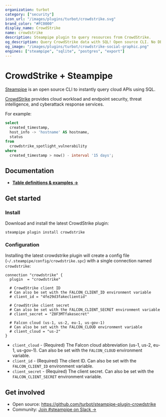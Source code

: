 ```yaml
---
organization: turbot
category: ["security"]
icon_url: "/images/plugins/turbot/crowdstrike.svg"
brand_color: "#FC0000"
display_name: CrowdStrike
name: crowdstrike
description: Steampipe plugin to query resources from CrowdStrike.
og_description: Query CrowdStrike data with SQL! Open source CLI. No DB required.
og_image: "/images/plugins/turbot/crowdstrike-social-graphic.png"
engines: ["steampipe", "sqlite", "postgres", "export"]
---
```


# CrowdStrike + Steampipe

[Steampipe](https://steampipe.io) is an open source CLI to instantly query cloud APIs using SQL.

[CrowdStrike](https://crowdstrike.com) provides cloud workload and endpoint security, threat intelligence, and cyberattack response services.

For example:

```sql
select
  created_timestamp,
  host_info -> 'hostname' AS hostname,
  status
from
  crowdstrike_spotlight_vulnerability
where
  created_timestamp > now() - interval '15 days';
```

## Documentation

- **[Table definitions & examples →](/plugins/turbot/crowdstrike/tables)**

## Get started

### Install

Download and install the latest CrowdStrike plugin:

```shell
steampipe plugin install crowdstrike
```

### Configuration

Installing the latest crowdstrike plugin will create a config file (`~/.steampipe/config/crowdstrike.spc`) with a single connection named `crowdstrike`:

```hcl
connection "crowdstrike" {
  plugin  = "crowdstrike"

  # CrowdStrike client ID
  # Can also be set with the FALCON_CLIENT_ID environment variable
  # client_id = "4fe29d3fakeclientid"

  # CrowdStrike client secret
  # Can also be set with the FALCON_CLIENT_SECRET environment variable
  # client_secret = "Z0F3MTfakesecret"

  # Falcon cloud (us-1, us-2, eu-1, us-gov-1)
  # Can also be set with the FALCON_CLOUD environment variable
  # client_cloud = "us-2"
}
```

- `client_cloud` - (Required) The Falcon cloud abbreviation (us-1, us-2, eu-1, us-gov-1). Can also be set with the `FALCON_CLOUD` environment variable.
- `client_id` - (Required) The client ID. Can also be set with the `FALCON_CLIENT_ID` environment variable.
- `client_secret` - (Required) The client secret. Can also be set with the `FALCON_CLIENT_SECRET` environment variable.

## Get involved

- Open source: https://github.com/turbot/steampipe-plugin-crowdstrike
- Community: [Join #steampipe on Slack →](https://turbot.com/community/join)

